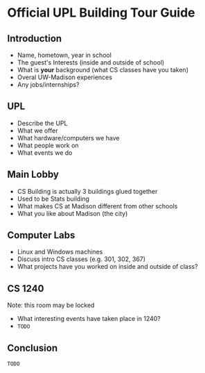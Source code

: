 # Official UPL Building Tour Guide

## Introduction
- Name, hometown, year in school
- The guest's Interests (inside and outside of school)
- What is __your__ background (what CS classes have you taken)
- Overal UW-Madison experiences
- Any jobs/internships?

## UPL
- Describe the UPL
- What we offer
- What hardware/computers we have
- What people work on
- What events we do

## Main Lobby
- CS Building is actually 3 buildings glued together
- Used to be Stats building
- What makes CS at Madison different from other schools
- What you like about Madison (the city)

## Computer Labs
- Linux and Windows machines
- Discuss intro CS classes (e.g. 301, 302, 367)
- What projects have you worked on inside and outside of class?

## CS 1240

Note: this room may be locked

- What interesting events have taken place in 1240?
- `TODO`

## Conclusion

`TODO`
